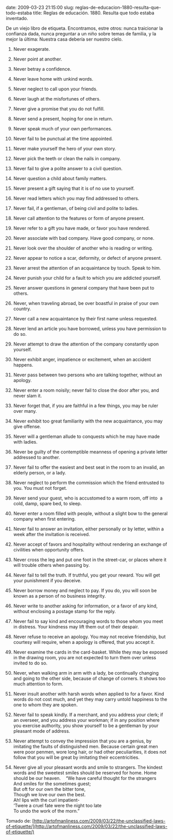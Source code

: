 date: 2009-03-23 21:15:00
slug: reglas-de-educacion-1880-resulta-que-todo-estaba
title: Reglas de educación. 1880. Resulta que todo estaba inventado.

De un viejo libro de etiqueta. Encontramos, estre otros: nunca traicionar la confianza dada, nunca preguntar a un niño sobre temas de familia, y la mejor la última: Nuestra casa debería ser nuestro cielo.

  1. Never exagerate.

  2. Never point at another.

  3. Never betray a confidence.

  4. Never leave home with unkind words.

  5. Never neglect to call upon your friends.

  6. Never laugh at the misfortunes of others.

  7. Never give a promise that you do not fulfill.

  8. Never send a present, hoping for one in return.

  9. Never speak much of your own performances.

  10. Never fail to be punctual at the time appointed.

  11. Never make yourself the hero of your own story.

  12. Never pick the teeth or clean the nails in company.

  13. Never fail to give a polite answer to a civil question.

  14. Never question a child about family matters.

  15. Never present a gift saying that it is of no use to yourself.

  16. Never read letters which you may find addressed to others.

  17. Never fail, if a gentleman, of being civil and polite to ladies.

  18. Never call attention to the features or form of anyone present.

  19. Never refer to a gift you have made, or favor you have rendered.

  20. Never associate with bad company. Have good company, or none.

  21. Never look over the shoulder of another who is reading or writing.

  22. Never appear to notice a scar, deformity, or defect of anyone present.

  23. Never arrest the attention of an acquaintance by touch. Speak to him.

  24. Never punish your child for a fault to which you are addicted yourself.

  25. Never answer questions in general company that have been put to others.

  26. Never, when traveling abroad, be over boastful in praise of your own country.

  27. Never call a new acquaintance by their first name unless requested.

  28. Never lend an article you have borrowed, unless you have permission to do so.

  29. Never attempt to draw the attention of the company constantly upon yourself.

  30. Never exhibit anger, impatience or excitement, when an accident happens.

  31. Never pass between two persons who are talking together, without an apology.

  32. Never enter a room noisily; never fail to close the door after you, and never slam it.

  33. Never forget that, if you are faithful in a few things, you may be ruler over many.

  34. Never exhibit too great familiarity with the new acquaintance, you may give offense.

  35. Never will a gentleman allude to conquests which he may have made with ladies.

  36. Never be guilty of the contemptible meanness of opening a private letter addressed to another.

  37. Never fail to offer the easiest and best seat in the room to an invalid, an elderly person, or a lady.

  38. Never neglect to perform the commission which the friend entrusted to you. You must not forget.

  39. Never send your guest, who is accustomed to a warm room, off into  a cold, damp, spare bed, to sleep.

  40. Never enter a room filled with people, without a slight bow to the general company when first entering.

  41. Never fail to answer an invitation, either personally or by letter, within a week after the invitation is received.

  42. Never accept of favors and hospitality without rendering an exchange of civilities when opportunity offers.

  43. Never cross the leg and put one foot in the street-car, or places where it will trouble others when passing by.

  44. Never fail to tell the truth. If truthful, you get your reward. You will get your punishment if you deceive.

  45. Never borrow money and neglect to pay. If you do, you will soon be known as a person of no business integrity.

  46. Never write to another asking for information, or a favor of any kind, without enclosing a postage stamp for the reply.

  47. Never fail to say kind and encouraging words to those whom you meet in distress. Your kindness may lift them out of their despair.

  48. Never refuse to receive an apology. You may not receive friendship, but courtesy will require, when a apology is offered, that you accept it.

  49. Never examine the cards in the card-basket. While they may be exposed in the drawing room, you are not expected to turn them over unless invited to do so.

  50. Never, when walking arm in arm with a lady, be continually changing and going to the other side, because of change of corners. It shows too much attention to form.

  51. Never insult another with harsh words when applied to for a favor. Kind words do not cost much, and yet they may carry untold happiness to the one to whom they are spoken.

  52. Never fail to speak kindly. If a merchant, and you address your clerk; if an overseer, and you address your workman; if in any position where you exercise authority, you show yourself to be a gentleman by your pleasant mode of address.

  53. Never attempt to convey the impression that you are a genius, by imitating the faults of distinguished men. Because certain great men were poor penmen, wore long hair, or had other peculiarities, it does not follow that you will be great by imitating their eccentricities.

  54. Never give all your pleasant words and smile to strangers. The kindest words and the sweetest smiles should be reserved for home. Home should be our heaven.    “We have careful thought for the strangers  
And smiles for the sometimes guest;  
But oft for our own the bitter tone,  
Though we love our own the best.  
Ah! lips with the curl impatient-  
‘Twere a cruel fate were the night too late  
To undo the work of the morn.”

Tomado de: [http://artofmanliness.com/2009/03/22/the-unclassified-laws-of-etiquette/](http://artofmanliness.com/2009/03/22/the-unclassified-laws-of-etiquette/)

